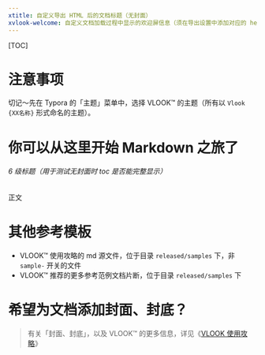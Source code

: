 ```yaml
---
xtitle: 自定义导出 HTML 后的文档标题（无封面）
xvlook-welcome: 自定义文档加载过程中显示的欢迎屏信息（须在导出设置中添加对应的 head 信息，详见 VLOOK™ 使用攻略）
---
```


[TOC]

# 注意事项

切记～先在 Typora 的「主题」菜单中，选择 VLOOK™ 的主题（所有以 `Vlook {XX名称}` 形式命名的主题）。

# 你可以从这里开始 Markdown 之旅了

###### 6 级标题（用于测试无封面时 toc 是否能完整显示）

正文

# 其他参考模板

- VLOOK™ 使用攻略的 md 源文件，位于目录 `released/samples` 下，非 `sample-` 开关的文件
- VLOOK™ 推荐的更多参考范例文档片断，位于目录 `released/samples` 下

# 希望为文档添加封面、封底？

>  有关「封面、封底」，以及 VLOOK™ 的更多信息，详见《[VLOOK 使用攻略](https://madmaxchow.github.io/VLOOK/guide.html#封面、封底)》
